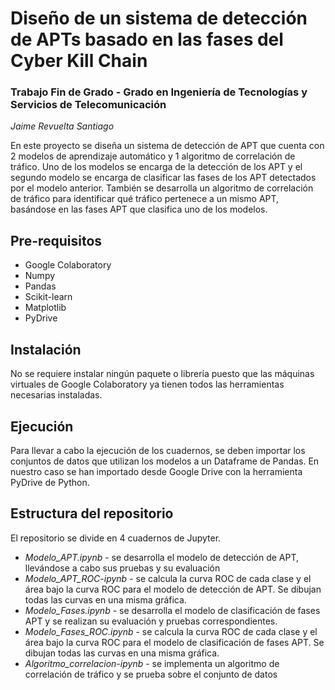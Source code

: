 # Diseño de un sistema de detección de APTs basado en las fases del Cyber Kill Chain

### Trabajo Fin de Grado - Grado en Ingeniería de Tecnologías y Servicios de Telecomunicación

_Jaime Revuelta Santiago_

En este proyecto se diseña un sistema de detección de APT que cuenta con 2 modelos de aprendizaje automático y 1 algoritmo de correlación de tráfico. Uno de los modelos se encarga de la detección de los APT y el segundo modelo se encarga de clasificar las fases de los APT detectados por el modelo anterior. También se desarrolla un algoritmo de correlación de tráfico para identificar qué tráfico pertenece a un mismo APT, basándose en las fases APT que clasifica uno de los modelos.


## Pre-requisitos

* Google Colaboratory
* Numpy
* Pandas
* Scikit-learn
* Matplotlib
* PyDrive

## Instalación

No se requiere instalar ningún paquete o librería puesto que las máquinas virtuales de Google Colaboratory ya tienen todos las herramientas necesarias instaladas.

## Ejecución

Para llevar a cabo la ejecución de los cuadernos, se deben importar los conjuntos de datos que utilizan los modelos a un Dataframe de Pandas. En nuestro caso se han importado desde Google Drive con la herramienta PyDrive de Python.

## Estructura del repositorio

El repositorio se divide en 4 cuadernos de Jupyter.

* *Modelo_APT.ipynb* - se desarrolla el modelo de detección de APT, llevándose a cabo sus pruebas y su evaluación
* *Modelo_APT_ROC-ipynb* - se calcula la curva ROC de cada clase y el área bajo la curva ROC para el modelo de detección de APT. Se dibujan todas las curvas en una misma gráfica.
* *Modelo_Fases.ipynb* - se desarrolla el modelo de clasificación de fases APT y se realizan su evaluación y pruebas correspondientes.
* *Modelo_Fases_ROC.ipynb* - se calcula la curva ROC de cada clase y el área bajo la curva ROC para el modelo de clasificación de fases APT. Se dibujan todas las curvas en una misma gráfica.
* *Algoritmo_correlacion-ipynb* - se implementa un algoritmo de correlación de tráfico y se prueba sobre el conjunto de datos 
